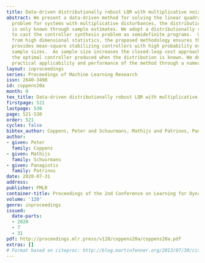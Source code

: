 ```yaml
---
title: Data-driven distributionally robust LQR with multiplicative noise
abstract: We present a data-driven method for solving the linear quadratic regulator
  problem for systems with multiplicative disturbances, the distribution of which
  is only known through sample estimates. We adopt a distributionally robust approach
  to cast the controller synthesis problem as semidefinite programs.  Using results
  from high dimensional statistics, the proposed methodology ensures that their solution
  provides mean-square stabilizing controllers with high probability even for low
  sample sizes.  As sample size increases the closed-loop cost approaches that of
  the optimal controller produced when the distribution is known. We demonstrate the
  practical applicability and performance of the method through a numerical experiment.
layout: inproceedings
series: Proceedings of Machine Learning Research
issn: 2640-3498
id: coppens20a
month: 0
tex_title: Data-driven distributionally robust LQR with multiplicative noise
firstpage: 521
lastpage: 530
page: 521-530
order: 521
cycles: false
bibtex_author: Coppens, Peter and Schuurmans, Mathijs and Patrinos, Panagiotis
author:
- given: Peter
  family: Coppens
- given: Mathijs
  family: Schuurmans
- given: Panagiotis
  family: Patrinos
date: 2020-07-31
address: 
publisher: PMLR
container-title: Proceedings of the 2nd Conference on Learning for Dynamics and Control
volume: '120'
genre: inproceedings
issued:
  date-parts:
  - 2020
  - 7
  - 31
pdf: http://proceedings.mlr.press/v120/coppens20a/coppens20a.pdf
extras: []
# Format based on citeproc: http://blog.martinfenner.org/2013/07/30/citeproc-yaml-for-bibliographies/
---
```

